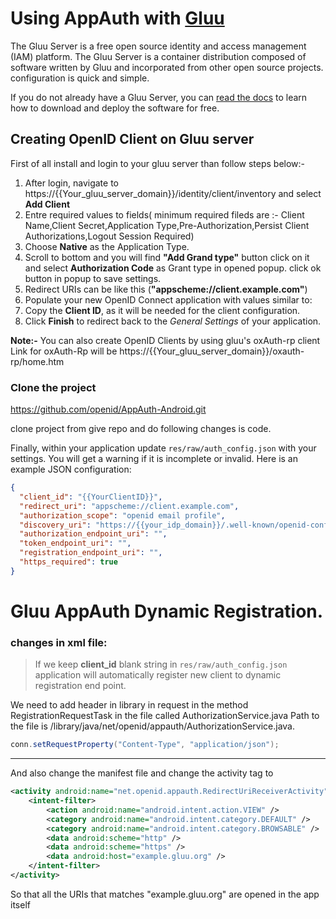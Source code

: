 # Using AppAuth with [Gluu](https://gluu.org/docs/)


The Gluu Server is a free open source identity and access management (IAM) platform. The Gluu Server is a container distribution composed of software written by Gluu and incorporated from other open source projects. configuration is quick and simple. 

If you do not already have a Gluu Server, you can [read the docs](http://gluu.org/docs/ce) to learn how to download and deploy the software for free.
## Creating OpenID Client on Gluu server

First of all install and login to your gluu server than follow steps below:-

  1. After login, navigate to https://{{Your_gluu_server_domain}}/identity/client/inventory and select **Add Client**
  1. Entre required values to fields( minimum required fileds are :- Client Name,Client Secret,Application Type,Pre-Authorization,Persist Client Authorizations,Logout Session Required) 
  1. Choose **Native** as the Application Type.
  1. Scroll to bottom and you will find  **"Add Grand type"** button click on it and select **Authorization Code**  as Grant type in opened popup. click ok button in popup to save settings.
  1. Redirect URIs can be like this (**"appscheme://client.example.com"**)
  1. Populate your new OpenID Connect application with values similar to:
  1. Copy the **Client ID**, as it will be needed for the client configuration.
  1. Click **Finish** to redirect back to the *General Settings* of your application.
  
  
**Note:-** You can also create OpenID Clients by using gluu's oxAuth-rp client
  Link for oxAuth-Rp will be https://{{Your_gluu_server_domain}}/oxauth-rp/home.htm 



### Clone the project
https://github.com/openid/AppAuth-Android.git

 clone project from give repo and do following changes is code.

 Finally, within your application update ``res/raw/auth_config.json`` with your settings. You will get a warning if it is incomplete or invalid. Here is an example JSON configuration: 

```json
{
  "client_id": "{{YourClientID}}",
  "redirect_uri": "appscheme://client.example.com",
  "authorization_scope": "openid email profile",
  "discovery_uri": "https://{{your_idp_domain}}/.well-known/openid-configuration",
  "authorization_endpoint_uri": "",
  "token_endpoint_uri": "",
  "registration_endpoint_uri": "",
  "https_required": true
}
```



# Gluu AppAuth Dynamic Registration.

### changes in xml file: 

> If we keep  **client_id**  blank string in  ``res/raw/auth_config.json`` application will automatically register new client to dynamic registration end point. 


We need to add header in library in request in the method RegistrationRequestTask in the file called AuthorizationService.java
Path to the file is /library/java/net/openid/appauth/AuthorizationService.java.

```java
conn.setRequestProperty("Content-Type", "application/json");
```

---


And also change the manifest file and change the activity tag to


```xml
<activity android:name="net.openid.appauth.RedirectUriReceiverActivity">
    <intent-filter>
        <action android:name="android.intent.action.VIEW" />
        <category android:name="android.intent.category.DEFAULT" />
        <category android:name="android.intent.category.BROWSABLE" />
        <data android:scheme="http" />
        <data android:scheme="https" />
        <data android:host="example.gluu.org" />
    </intent-filter>
</activity>
```



So that all the URIs that matches "example.gluu.org" are opened in the app itself
